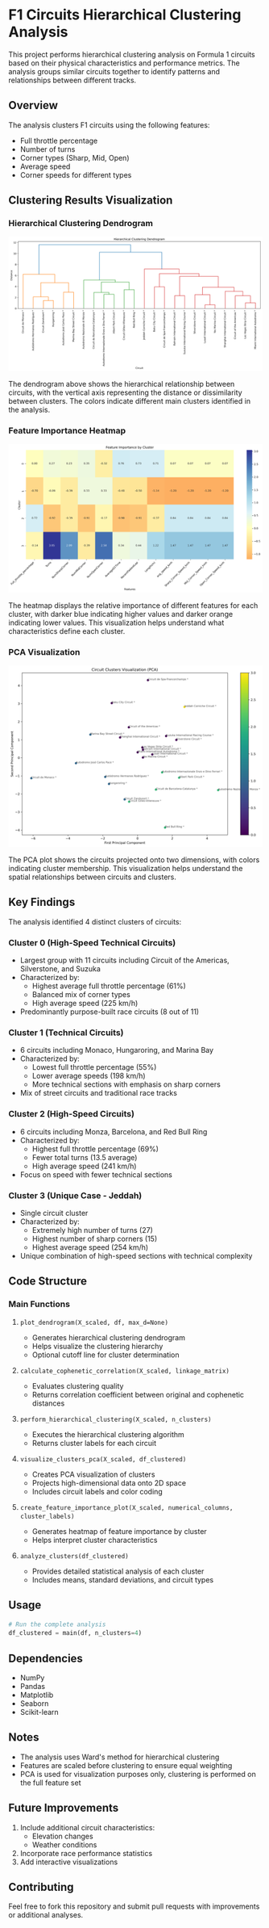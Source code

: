 # F1 Circuits Hierarchical Clustering Analysis

This project performs hierarchical clustering analysis on Formula 1 circuits based on their physical characteristics and performance metrics. The analysis groups similar circuits together to identify patterns and relationships between different tracks.

## Overview

The analysis clusters F1 circuits using the following features:
- Full throttle percentage
- Number of turns
- Corner types (Sharp, Mid, Open)
- Average speed
- Corner speeds for different types

## Clustering Results Visualization

### Hierarchical Clustering Dendrogram
![Hierarchical Clustering Dendrogram](./dendrogram.png)

The dendrogram above shows the hierarchical relationship between circuits, with the vertical axis representing the distance or dissimilarity between clusters. The colors indicate different main clusters identified in the analysis.

### Feature Importance Heatmap
![Feature Importance by Cluster](./feature_importance.png)

The heatmap displays the relative importance of different features for each cluster, with darker blue indicating higher values and darker orange indicating lower values. This visualization helps understand what characteristics define each cluster.

### PCA Visualization
![Circuit Clusters PCA](./pca_visualization.png)

The PCA plot shows the circuits projected onto two dimensions, with colors indicating cluster membership. This visualization helps understand the spatial relationships between circuits and clusters.

## Key Findings

The analysis identified 4 distinct clusters of circuits:

### Cluster 0 (High-Speed Technical Circuits)
- Largest group with 11 circuits including Circuit of the Americas, Silverstone, and Suzuka
- Characterized by:
  - Highest average full throttle percentage (61%)
  - Balanced mix of corner types
  - High average speed (225 km/h)
- Predominantly purpose-built race circuits (8 out of 11)

### Cluster 1 (Technical Circuits)
- 6 circuits including Monaco, Hungaroring, and Marina Bay
- Characterized by:
  - Lowest full throttle percentage (55%)
  - Lower average speeds (198 km/h)
  - More technical sections with emphasis on sharp corners
- Mix of street circuits and traditional race tracks

### Cluster 2 (High-Speed Circuits)
- 6 circuits including Monza, Barcelona, and Red Bull Ring
- Characterized by:
  - Highest full throttle percentage (69%)
  - Fewer total turns (13.5 average)
  - High average speed (241 km/h)
- Focus on speed with fewer technical sections

### Cluster 3 (Unique Case - Jeddah)
- Single circuit cluster
- Characterized by:
  - Extremely high number of turns (27)
  - Highest number of sharp corners (15)
  - Highest average speed (254 km/h)
- Unique combination of high-speed sections with technical complexity

## Code Structure

### Main Functions

1. `plot_dendrogram(X_scaled, df, max_d=None)`
   - Generates hierarchical clustering dendrogram
   - Helps visualize the clustering hierarchy
   - Optional cutoff line for cluster determination

2. `calculate_cophenetic_correlation(X_scaled, linkage_matrix)`
   - Evaluates clustering quality
   - Returns correlation coefficient between original and cophenetic distances

3. `perform_hierarchical_clustering(X_scaled, n_clusters)`
   - Executes the hierarchical clustering algorithm
   - Returns cluster labels for each circuit

4. `visualize_clusters_pca(X_scaled, df_clustered)`
   - Creates PCA visualization of clusters
   - Projects high-dimensional data onto 2D space
   - Includes circuit labels and color coding

5. `create_feature_importance_plot(X_scaled, numerical_columns, cluster_labels)`
   - Generates heatmap of feature importance by cluster
   - Helps interpret cluster characteristics

6. `analyze_clusters(df_clustered)`
   - Provides detailed statistical analysis of each cluster
   - Includes means, standard deviations, and circuit types

## Usage

```python
# Run the complete analysis
df_clustered = main(df, n_clusters=4)
```

## Dependencies

- NumPy
- Pandas
- Matplotlib
- Seaborn
- Scikit-learn

## Notes

- The analysis uses Ward's method for hierarchical clustering
- Features are scaled before clustering to ensure equal weighting
- PCA is used for visualization purposes only, clustering is performed on the full feature set

## Future Improvements

1. Include additional circuit characteristics:
   - Elevation changes
   - Weather conditions
3. Incorporate race performance statistics
4. Add interactive visualizations

## Contributing

Feel free to fork this repository and submit pull requests with improvements or additional analyses.
